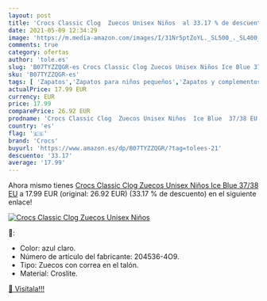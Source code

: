 ```yaml
---
layout: post
title: 'Crocs Classic Clog  Zuecos Unisex Niños  al 33.17 % de descuento'
date: 2021-05-09 12:34:29
image: 'https://m.media-amazon.com/images/I/31Nr5ptZoYL._SL500_._SL400_.jpg'
comments: true
category: ofertas
author: 'tole.es'
slug: 'B07TYZZQGR-es Crocs Classic Clog Zuecos Unisex Niños Ice Blue 37/38 EU'
sku: 'B07TYZZQGR-es'
tags: [ 'Zapatos','Zapatos para niños pequeños','Zapatos y complementos','Zuecos y mules para niño','crocs','zuecos', ]
actualPrice: 17.99 EUR
currency: EUR
price: 17.99
comparePrice: 26.92 EUR
prodname: 'Crocs Classic Clog  Zuecos Unisex Niños  Ice Blue  37/38 EU'
country: 'es'
flag: '🇪🇸'
brand: 'Crocs'
buyurl: 'https://www.amazon.es/dp/B07TYZZQGR/?tag=tolees-21'
descuento: '33.17'
average: '17.99'
---
```


Ahora mismo tienes [Crocs Classic Clog  Zuecos Unisex Niños  Ice Blue  37/38 EU](https://www.amazon.es/dp/B07TYZZQGR/?tag=tolees-21) a 17.99 EUR (original: 26.92 EUR) (33.17 %  de descuento) en el siguiente enlace!

[![Crocs Classic Clog  Zuecos Unisex Niños ](https://m.media-amazon.com/images/I/31Nr5ptZoYL._SL500_._SL400_.jpg)](https://www.amazon.es/dp/B07TYZZQGR/?tag=tolees-21)

🔎:

- Color: azul claro.
- Número de artículo del fabricante: 204536-4O9.
- Tipo: Zuecos con correa en el talón.
- Material: Croslite.

[🛒 Visítala!!!](https://www.amazon.es/dp/B07TYZZQGR/?tag=tolees-21)
